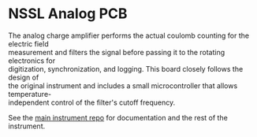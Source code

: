 # NSSL Analog PCB

The analog charge amplifier performs the actual coulomb counting for the electric field  
measurement and filters the signal before passing it to the rotating electronics for  
digitization, synchronization, and logging. This board closely follows the design of  
the original instrument and includes a small microcontroller that allows temperature-  
independent control of the filter's cutoff frequency.

See the [main instrument repo](https://github.com/LeemanGeophysicalLLC/NSSL_EFM_Instrument)
for documentation and the rest of the instrument.
